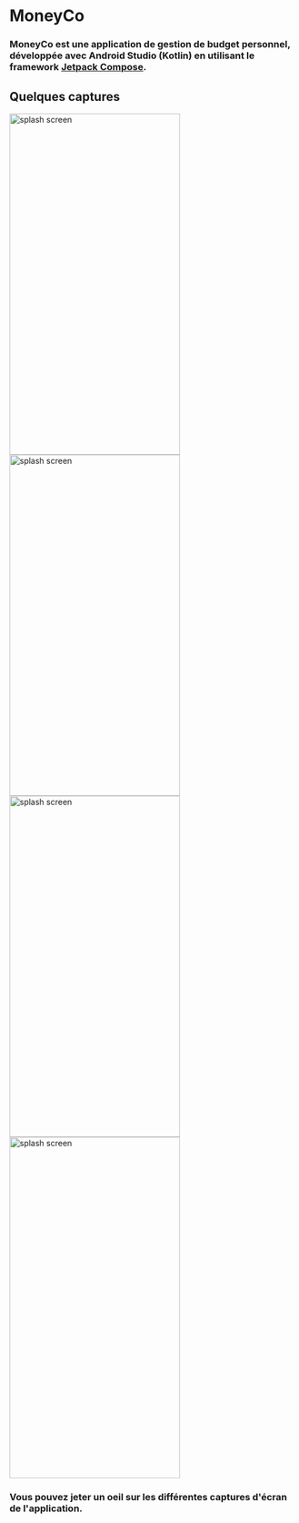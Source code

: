 # MoneyCo

### MoneyCo est une application de gestion de budget personnel, développée avec Android Studio (Kotlin) en utilisant le framework [Jetpack Compose](https://developer.android.com/jetpack/compose).  


## Quelques captures

<img src="https://raw.githubusercontent.com/UnityABF/MoneyCo/main/Captures%20d'%C3%A9cran/splashScreen.png" alt="splash screen" width="300" height="600"><img src="https://raw.githubusercontent.com/UnityABF/MoneyCo/main/Captures%20d'%C3%A9cran/LoginScreen.png" alt="splash screen" width="300" height="600"><img src="https://github.com/UnityABF/MoneyCo/blob/main/Captures%20d'%C3%A9cran/HomeScreen4.png" alt="splash screen" width="300" height="600"><img src="https://github.com/UnityABF/MoneyCo/blob/main/Captures%20d'%C3%A9cran/TransactionScreen2.png" alt="splash screen" width="300" height="600">


### Vous pouvez jeter un oeil sur les différentes captures d'écran de l'application.
